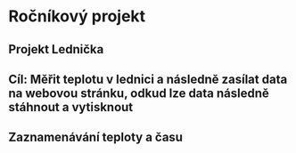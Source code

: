# Ročníkový projekt
## Projekt Lednička
## Cíl: Měřit teplotu v lednici a následně zasílat data na webovou stránku, odkud lze data následně stáhnout a vytisknout
##      Zaznamenávání teploty a času
